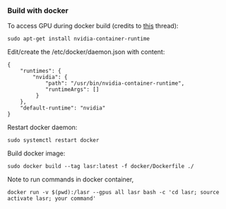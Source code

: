 ### Build with docker
To access GPU during docker build (credits to [this](https://stackoverflow.com/questions/59691207/docker-build-with-nvidia-runtime) thread):
```
sudo apt-get install nvidia-container-runtime
```
Edit/create the /etc/docker/daemon.json with content:
```
{
    "runtimes": {
        "nvidia": {
            "path": "/usr/bin/nvidia-container-runtime",
            "runtimeArgs": []
         }
    },
    "default-runtime": "nvidia"
}
```
Restart docker daemon:
```
sudo systemctl restart docker
```
Build docker image:
```
sudo docker build --tag lasr:latest -f docker/Dockerfile ./
```
Note to run commands in docker container,
```
docker run -v $(pwd):/lasr --gpus all lasr bash -c 'cd lasr; source activate lasr; your command'
```
